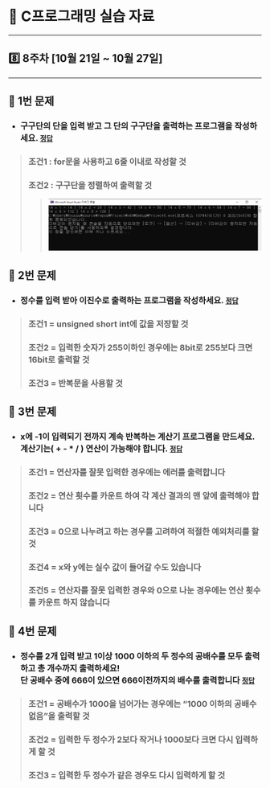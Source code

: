 # 📝 C프로그래밍 실습 자료
<hr/>

## 8️⃣ 8주차 [10월 21일 ~ 10월 27일]
<hr/>

## 📖 1번 문제
- ### 구구단의 단을 입력 받고 그 단의 구구단을 출력하는 프로그램을 작성하세요. [`정답`](./practice_1.c)
> ### 조건1 : for문을 사용하고 6줄 이내로 작성할 것
> ### 조건2 : 구구단을 정렬하여 출력할 것
>> ![img.png](img.png)

## 📖 2번 문제
- ### 정수를 입력 받아 이진수로 출력하는 프로그램을 작성하세요. [`정답`](./practice_2.c)
> ### 조건1 = unsigned short int에 값을 저장할 것
> ### 조건2 = 입력한 숫자가 255이하인 경우에는 8bit로 255보다 크면 16bit로 출력할 것
> ### 조건3 = 반복문을 사용할 것

## 📖 3번 문제
- ### x에 -1이 입력되기 전까지 계속 반복하는 계산기 프로그램을 만드세요.<br>계산기는( + - * / ) 연산이 가능해야 합니다. [`정답`](./practice_3.c)
> ### 조건1 = 연산자를 잘못 입력한 경우에는 에러를 출력합니다
> ### 조건2 = 연산 횟수를 카운트 하여 각 계산 결과의 맨 앞에 출력해야 합니다
> ### 조건3 = 0으로 나누려고 하는 경우를 고려하여 적절한 예외처리를 할 것
> ### 조건4 = x와 y에는 실수 값이 들어갈 수도 있습니다
> ### 조건5 = 연산자를 잘못 입력한 경우와 0으로 나눈 경우에는 연산 횟수를 카운트 하지 않습니다

## 📖 4번 문제
- ### 정수를 2개 입력 받고 1이상 1000 이하의 두 정수의 공배수를 모두 출력하고 총 개수까지 출력하세요!<br>단 공배수 중에 666이 있으면 666이전까지의 배수를 출력합니다 [`정답`](./practice_4.c)
> ### 조건1 = 공배수가 1000을 넘어가는 경우에는 “1000 이하의 공배수 없음”을 출력할 것
> ### 조건2 = 입력한 두 정수가 2보다 작거나 1000보다 크면 다시 입력하게 할 것
> ### 조건3 = 입력한 두 정수가 같은 경우도 다시 입력하게 할 것